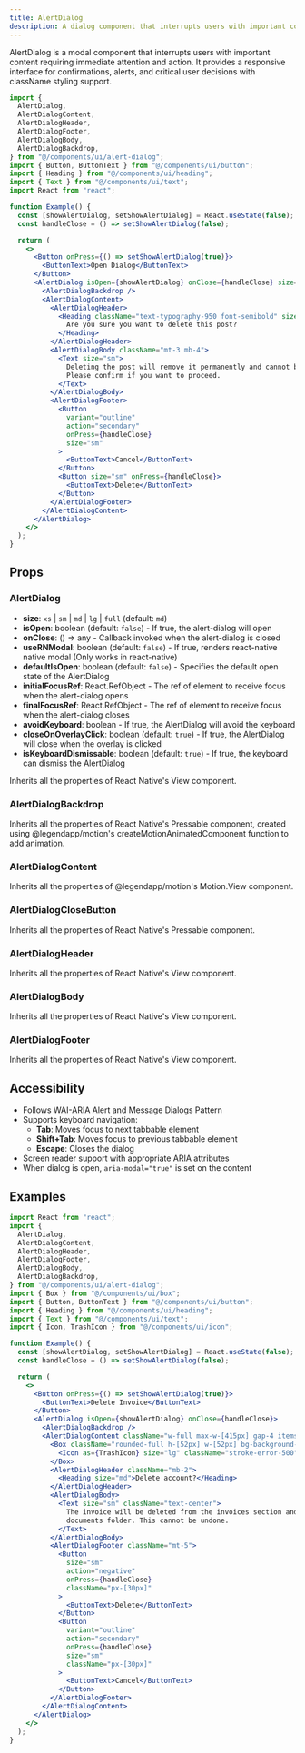 ```yaml
---
title: AlertDialog
description: A dialog component that interrupts users with important content requiring immediate attention and action
---
```


AlertDialog is a modal component that interrupts users with important content requiring immediate attention and action. It provides a responsive interface for confirmations, alerts, and critical user decisions with className styling support.

```jsx
import {
  AlertDialog,
  AlertDialogContent,
  AlertDialogHeader,
  AlertDialogFooter,
  AlertDialogBody,
  AlertDialogBackdrop,
} from "@/components/ui/alert-dialog";
import { Button, ButtonText } from "@/components/ui/button";
import { Heading } from "@/components/ui/heading";
import { Text } from "@/components/ui/text";
import React from "react";

function Example() {
  const [showAlertDialog, setShowAlertDialog] = React.useState(false);
  const handleClose = () => setShowAlertDialog(false);

  return (
    <>
      <Button onPress={() => setShowAlertDialog(true)}>
        <ButtonText>Open Dialog</ButtonText>
      </Button>
      <AlertDialog isOpen={showAlertDialog} onClose={handleClose} size="md">
        <AlertDialogBackdrop />
        <AlertDialogContent>
          <AlertDialogHeader>
            <Heading className="text-typography-950 font-semibold" size="md">
              Are you sure you want to delete this post?
            </Heading>
          </AlertDialogHeader>
          <AlertDialogBody className="mt-3 mb-4">
            <Text size="sm">
              Deleting the post will remove it permanently and cannot be undone.
              Please confirm if you want to proceed.
            </Text>
          </AlertDialogBody>
          <AlertDialogFooter>
            <Button
              variant="outline"
              action="secondary"
              onPress={handleClose}
              size="sm"
            >
              <ButtonText>Cancel</ButtonText>
            </Button>
            <Button size="sm" onPress={handleClose}>
              <ButtonText>Delete</ButtonText>
            </Button>
          </AlertDialogFooter>
        </AlertDialogContent>
      </AlertDialog>
    </>
  );
}
```

## Props

### AlertDialog

- **size**: `xs` | `sm` | `md` | `lg` | `full` (default: `md`)
- **isOpen**: boolean (default: `false`) - If true, the alert-dialog will open
- **onClose**: () => any - Callback invoked when the alert-dialog is closed
- **useRNModal**: boolean (default: `false`) - If true, renders react-native native modal (Only works in react-native)
- **defaultIsOpen**: boolean (default: `false`) - Specifies the default open state of the AlertDialog
- **initialFocusRef**: React.RefObject<any> - The ref of element to receive focus when the alert-dialog opens
- **finalFocusRef**: React.RefObject<any> - The ref of element to receive focus when the alert-dialog closes
- **avoidKeyboard**: boolean - If true, the AlertDialog will avoid the keyboard
- **closeOnOverlayClick**: boolean (default: `true`) - If true, the AlertDialog will close when the overlay is clicked
- **isKeyboardDismissable**: boolean (default: `true`) - If true, the keyboard can dismiss the AlertDialog

Inherits all the properties of React Native's View component.

### AlertDialogBackdrop

Inherits all the properties of React Native's Pressable component, created using @legendapp/motion's createMotionAnimatedComponent function to add animation.

### AlertDialogContent

Inherits all the properties of @legendapp/motion's Motion.View component.

### AlertDialogCloseButton

Inherits all the properties of React Native's Pressable component.

### AlertDialogHeader

Inherits all the properties of React Native's View component.

### AlertDialogBody

Inherits all the properties of React Native's View component.

### AlertDialogFooter

Inherits all the properties of React Native's View component.

## Accessibility

- Follows WAI-ARIA Alert and Message Dialogs Pattern
- Supports keyboard navigation:
  - **Tab**: Moves focus to next tabbable element
  - **Shift+Tab**: Moves focus to previous tabbable element
  - **Escape**: Closes the dialog
- Screen reader support with appropriate ARIA attributes
- When dialog is open, `aria-modal="true"` is set on the content

## Examples

```jsx
import React from "react";
import {
  AlertDialog,
  AlertDialogContent,
  AlertDialogHeader,
  AlertDialogFooter,
  AlertDialogBody,
  AlertDialogBackdrop,
} from "@/components/ui/alert-dialog";
import { Box } from "@/components/ui/box";
import { Button, ButtonText } from "@/components/ui/button";
import { Heading } from "@/components/ui/heading";
import { Text } from "@/components/ui/text";
import { Icon, TrashIcon } from "@/components/ui/icon";

function Example() {
  const [showAlertDialog, setShowAlertDialog] = React.useState(false);
  const handleClose = () => setShowAlertDialog(false);

  return (
    <>
      <Button onPress={() => setShowAlertDialog(true)}>
        <ButtonText>Delete Invoice</ButtonText>
      </Button>
      <AlertDialog isOpen={showAlertDialog} onClose={handleClose}>
        <AlertDialogBackdrop />
        <AlertDialogContent className="w-full max-w-[415px] gap-4 items-center">
          <Box className="rounded-full h-[52px] w-[52px] bg-background-error items-center justify-center">
            <Icon as={TrashIcon} size="lg" className="stroke-error-500" />
          </Box>
          <AlertDialogHeader className="mb-2">
            <Heading size="md">Delete account?</Heading>
          </AlertDialogHeader>
          <AlertDialogBody>
            <Text size="sm" className="text-center">
              The invoice will be deleted from the invoices section and in the
              documents folder. This cannot be undone.
            </Text>
          </AlertDialogBody>
          <AlertDialogFooter className="mt-5">
            <Button
              size="sm"
              action="negative"
              onPress={handleClose}
              className="px-[30px]"
            >
              <ButtonText>Delete</ButtonText>
            </Button>
            <Button
              variant="outline"
              action="secondary"
              onPress={handleClose}
              size="sm"
              className="px-[30px]"
            >
              <ButtonText>Cancel</ButtonText>
            </Button>
          </AlertDialogFooter>
        </AlertDialogContent>
      </AlertDialog>
    </>
  );
}
```
